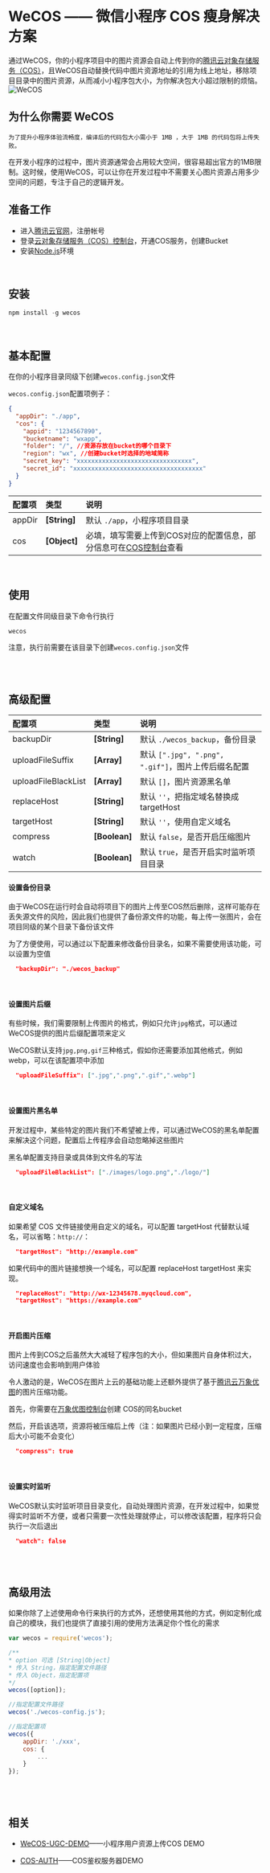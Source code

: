# WeCOS —— 微信小程序 COS 瘦身解决方案

通过WeCOS，你的小程序项目中的图片资源会自动上传到你的[腾讯云对象存储服务（COS）](https://www.qcloud.com/product/cos)，且WeCOS自动替换代码中图片资源地址的引用为线上地址，移除项目目录中的图片资源，从而减小小程序包大小，为你解决包大小超过限制的烦恼。 
![WeCOS](https://pic1.zhimg.com/v2-cc9a13ee4c09935127181a66ebe4a3e8_b.jpg)
<br/>

## 为什么你需要 WeCOS

    为了提升小程序体验流畅度，编译后的代码包大小需小于 1MB ，大于 1MB 的代码包将上传失败。

在开发小程序的过程中，图片资源通常会占用较大空间，很容易超出官方的1MB限制。这时候，使用WeCOS，可以让你在开发过程中不需要关心图片资源占用多少空间的问题，专注于自己的逻辑开发。
<br/>

## 准备工作
* 进入[腾讯云官网](https://www.qcloud.com)，注册帐号
* 登录[云对象存储服务（COS）控制台](https://console.qcloud.com/cos4)，开通COS服务，创建Bucket
* 安装[Node.js](https://nodejs.org)环境
<br/>

## 安装

```js
npm install -g wecos
```
<br/>

## 基本配置
在你的小程序目录同级下创建`wecos.config.json`文件

`wecos.config.json`配置项例子：
```json
{
  "appDir": "./app",
  "cos": {
    "appid": "1234567890",
    "bucketname": "wxapp",
    "folder": "/", //资源存放在bucket的哪个目录下
    "region": "wx", //创建bucket时选择的地域简称
    "secret_key": "xxxxxxxxxxxxxxxxxxxxxxxxxxxxxxxx",
    "secret_id": "xxxxxxxxxxxxxxxxxxxxxxxxxxxxxxxxxxxx"
  }
}
```

| 配置项 | 类型 | 说明 |
|:-- |:-- |:-- |
| appDir | **[String]** | 默认 `./app`，小程序项目目录 |
| cos | **[Object]** | 必填，填写需要上传到COS对应的配置信息，部分信息可在[COS控制台](https://console.qcloud.com/cos4/secret)查看 |
<br/>

## 使用

在配置文件同级目录下命令行执行 
```js 
wecos
```
注意，执行前需要在该目录下创建`wecos.config.json`文件

<br/>
<br/>

## 高级配置

| 配置项 | 类型 | 说明 |
|:-- |:-- |:-- |
| backupDir | **[String]** | 默认 `./wecos_backup`，备份目录 |
| uploadFileSuffix | **[Array]** | 默认 `[".jpg", ".png", ".gif"]`，图片上传后缀名配置 |
| uploadFileBlackList | **[Array]** | 默认 `[]`，图片资源黑名单 |
| replaceHost | **[String]** | 默认 `''`，把指定域名替换成 targetHost |
| targetHost | **[String]** | 默认 `''`，使用自定义域名 |
| compress | **[Boolean]** | 默认 `false`，是否开启压缩图片 |
| watch | **[Boolean]** | 默认 `true`，是否开启实时监听项目目录 |

#### 设置备份目录

由于WeCOS在运行时会自动将项目下的图片上传至COS然后删除，这样可能存在丢失源文件的风险，因此我们也提供了备份源文件的功能，每上传一张图片，会在项目同级的某个目录下备份该文件

为了方便使用，可以通过以下配置来修改备份目录名，如果不需要使用该功能，可以设置为空值
```json
  "backupDir": "./wecos_backup"
```
<br/>

#### 设置图片后缀

有些时候，我们需要限制上传图片的格式，例如只允许`jpg`格式，可以通过WeCOS提供的图片后缀配置项来定义

WeCOS默认支持`jpg,png,gif`三种格式，假如你还需要添加其他格式，例如webp，可以在该配置项中添加

```json
  "uploadFileSuffix": [".jpg",".png",".gif",".webp"]
```
<br/>

#### 设置图片黑名单

开发过程中，某些特定的图片我们不希望被上传，可以通过WeCOS的黑名单配置来解决这个问题，配置后上传程序会自动忽略掉这些图片

黑名单配置支持目录或具体到文件名的写法
```json
  "uploadFileBlackList": ["./images/logo.png","./logo/"]
```
<br/>

#### 自定义域名

如果希望 COS 文件链接使用自定义的域名，可以配置 targetHost 代替默认域名，可以省略：`http://`：

```json
  "targetHost": "http://example.com"
```

如果代码中的图片链接想换一个域名，可以配置 replaceHost targetHost 来实现。

```json
  "replaceHost": "http://wx-12345678.myqcloud.com",
  "targetHost": "https://example.com"
```
<br/>

#### 开启图片压缩

图片上传到COS之后虽然大大减轻了程序包的大小，但如果图片自身体积过大，访问速度也会影响到用户体验

令人激动的是，WeCOS在图片上云的基础功能上还额外提供了基于[腾讯云万象优图](https://www.qcloud.com/product/ci)的图片压缩功能。

首先，你需要在[万象优图控制台](https://console.qcloud.com/ci)创建 COS的同名bucket

然后，开启该选项，资源将被压缩后上传（注：如果图片已经小到一定程度，压缩后大小可能不会变化）

```json
  "compress": true
```
<br/>

#### 设置实时监听

WeCOS默认实时监听项目目录变化，自动处理图片资源，在开发过程中，如果觉得实时监听不方便，或者只需要一次性处理就停止，可以修改该配置，程序将只会执行一次后退出
```json
  "watch": false
```

<br/>
<br/>

## 高级用法
如果你除了上述使用命令行来执行的方式外，还想使用其他的方式，例如定制化成自己的模块，我们也提供了直接引用的使用方法满足你个性化的需求

```js
var wecos = require('wecos');

/**
* option 可选 [String|Object]
* 传入 String，指定配置文件路径
* 传入 Object，指定配置项
*/
wecos([option]);

//指定配置文件路径
wecos('./wecos-config.js');

//指定配置项
wecos({
	appDir: './xxx',
	cos: {
		...
	}
});

```

<br/>
<br/>

## 相关

* [WeCOS-UGC-DEMO](https://github.com/tencentyun/wecos-ugc-upload-demo)——小程序用户资源上传COS DEMO

* [COS-AUTH](https://github.com/tencentyun/cos-auth)——COS鉴权服务器DEMO



